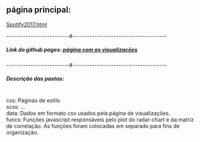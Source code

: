 
## página principal:

[Spotify2017.html](Spotify2017.html)<br>

--------------------------#--------------------------------------- <br>

<h5>Link do github pages: <a href="https://danielteodosio.github.io/projetoDataVis/Spotify2017.html"> página com as visualizações</a> </h5>

--------------------------#--------------------------------------- <br>

<h5>Descrição das pastas:</h5> <br>
css: Páginas de estilo <br>
scss: ... <br>
data: Dados em formato csv usados pela página de visualizações. <br>
funcs: Funções javascript responsáveis pelo plot do radar-chart e da matriz de correlação. As funções foram colocadas em separado para fins de organização.


